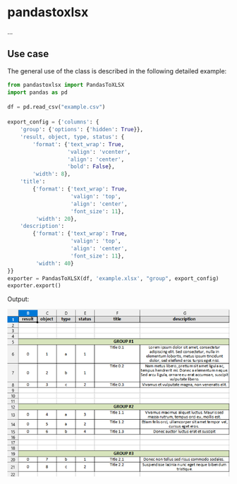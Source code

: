 # pandastoxlsx

...

## Use case

The general use of the class is described in the following detailed example:

```python
from pandastoxlsx import PandasToXLSX
import pandas as pd

df = pd.read_csv("example.csv")

export_config = {'columns': {
    'group': {'options': {'hidden': True}},
    'result, object, type, status': {
        'format': {'text_wrap': True,
                   'valign': 'vcenter',
                   'align': 'center',
                   'bold': False},
        'width': 8},
    'title':
        {'format': {'text_wrap': True,
                    'valign': 'top',
                    'align': 'center',
                    'font_size': 11},
         'width': 20},
    'description':
        {'format': {'text_wrap': True,
                    'valign': 'top',
                    'align': 'center',
                    'font_size': 11},
         'width': 40}
}}
exporter = PandasToXLSX(df, 'example.xlsx', "group", export_config)
exporter.export()


```

Output:  

![example.png](example.png)
